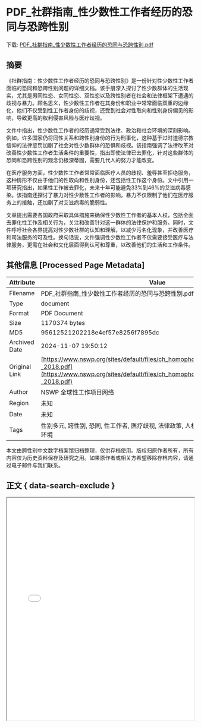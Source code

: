 # PDF_社群指南_性少数性工作者经历的恐同与恐跨性别

<!-- tcd_download_link -->
下载: <a href="../PDF_社群指南_性少数性工作者经历的恐同与恐跨性别.pdf" download>PDF_社群指南_性少数性工作者经历的恐同与恐跨性别.pdf</a>
<!-- tcd_download_link_end -->

## 摘要

<!-- tcd_abstract -->
《社群指南：性少数性工作者经历的恐同与恐跨性别》是一份针对性少数性工作者面临的恐同和恐跨性别问题的详细文档。该手册深入探讨了性少数群体的生活现实，尤其是男同性恋、女同性恋、双性恋以及跨性别者在社会和法律框架下遭遇的歧视与暴力。顾名思义，性少数性工作者在其身份和职业中常常面临双重的边缘化，他们不仅受到性工作者身份的歧视，还受到社会对性取向和性别身份偏见的影响，导致更高的权利侵害风险与医疗歧视。

文件中指出，性少数性工作者的经历通常受到法律、政治和社会环境的深刻影响。例如，许多国家仍将同性关系和跨性别身份的行为刑事化，这种基于过时道德宗教信仰的法律惩罚加剧了社会对性少数群体的恐惧和歧视。该指南强调了法律改革对改善性少数性工作者生活条件的重要性，指出即使法律已去罪化，针对这些群体的恐同和恐跨性别的观念仍根深蒂固，需要几代人的努力才能改变。

在医疗服务方面，性少数性工作者常常面临医疗人员的歧视、羞辱甚至拒绝服务，这种情形不仅由于他们的性取向和性别身份，还包括性工作这个身份。文中引用一项研究指出，如果性工作被去罪化，未来十年可能避免33%到46%的艾滋病毒感染。该指南还探讨了暴力对性少数性工作者的影响，暴力不仅限制了他们在医疗服务上的接触，还加剧了对艾滋病毒的脆弱性。

文章提出需要各国政府采取具体措施来确保性少数性工作者的基本人权，包括全面去罪化性工作及相关行为，关注和改善针对这一群体的法律保护和服务。同时，文件呼吁社会各界提高对性少数社群的认知和理解，以减少污名化现象，并改善医疗和司法服务的可及性。换句话说，文件强调性少数性工作者不仅需要接受医疗与法律服务，更需在社会和文化层面得到认可和尊重，以改善他们的生活和工作条件。

<!-- tcd_abstract_end -->

## 其他信息 [Processed Page Metadata]

| Attribute       | Value                                  |
|-----------------|----------------------------------------|
| Filename        | PDF_社群指南_性少数性工作者经历的恐同与恐跨性别.pdf                             |
| Type            | document                                 |
| Format          | PDF Document                               |
| Size            | 1170374 bytes                           |
| MD5             | 95612521202218e4ef57e8256f7895dc                                  |
| Archived Date   | 2024-11-07 19:50:12                             |
| Original Link   | [https://www.nswp.org/sites/default/files/ch_homophobia_transphobia_cg_nswp_-_2018.pdf](https://www.nswp.org/sites/default/files/ch_homophobia_transphobia_cg_nswp_-_2018.pdf)                         |
| Author          | NSWP 全球性工作项目网络 | MPact 全球男同性恋健康与权利行动                               |
| Region          | 未知                               |
| Date            | 未知                                 |
| Tags            | 性别多元, 跨性别, 恐同, 性工作者, 医疗歧视, 法律政策, 人权, 艾滋病毒预防, 污名化, 社会环境                                 |

本文由跨性别中文数字档案馆归档整理，仅供存档使用。版权归原作者所有，所有内容仅为历史资料保存及研究之用。如果原作者或相关方希望移除存档内容，请通过电子邮件与我们联系。

## 正文 { data-search-exclude }

<!-- tcd_main_text -->
<iframe src="../PDF_社群指南_性少数性工作者经历的恐同与恐跨性别.pdf" width="100%" height="600px">
    <p>无法显示PDF，请下载查看。</p>
</iframe>
<!-- tcd_main_text_end -->

